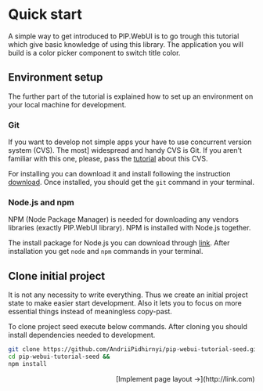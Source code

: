 # Quick start

A simple way to get introduced to PIP.WebUI is to go trough this tutorial which give basic knowledge of
using this library. The application you will build is a color picker component to switch title color.

## Environment setup

The further part of the tutorial is explained how to set up an environment on your local machine for
development.

### Git

If you want to develop not simple apps your have to use concurrent version system (CVS). The most]
widespread and handy CVS is Git. If you aren't familiar with this one, please, pass the
[tutorial](https://try.github.io/levels/1/challenges/2) about this CVS.

For installing you can download it and install following the instruction [download](https://git-scm.com/download).
Once installed, you should get the `git` command in your terminal.

### Node.js and npm

NPM (Node Package Manager) is needed for downloading any vendors libraries (exactly PIP.WebUI library).
NPM is installed with Node.js together.

The install package for Node.js you can download through [link](https://nodejs.org/en/download/).
After installation you get `node` and `npm` commands in your terminal.

## Clone initial project

It is not any necessity to write everything. Thus we create an initial project state to make easier
start development. Also it lets you to focus on more essential things instead of meaningless copy-past.

To clone project seed execute below commands. After cloning you should install dependencies
needed to development.

```bash
git clone https://github.com/AndriiPidhirnyi/pip-webui-tutorial-seed.git &&
cd pip-webui-tutorial-seed &&
npm install
```

<p style="text-align: right;">[Implement page layout ->](http://link.com)</p>